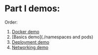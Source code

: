 # Part I demos:

Order:

1. [Docker demo](./docker)
2. [Basics demo](./namespaces and pods)
3. [Deployment demo](./deployment)
4. [Networking demo](./networking)